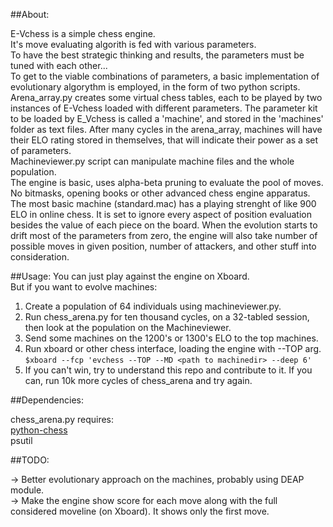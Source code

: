##About:

 E-Vchess is a simple chess engine.<br>
 It's move evaluating algorith is fed with various parameters.<br>
 To have the best strategic thinking and results, the parameters must be tuned with each other...<br>
 To get to the viable combinations of parameters, a basic implementation of evolutionary algorythm is employed, in the form of two python scripts.<br>
 Arena_array.py creates some virtual chess tables, each to be played by two instances of E-Vchess loaded with different parameters. The parameter kit to be loaded by E_Vchess is called a 'machine', and stored in the 'machines' folder as text files. 
After many cycles in the arena_array, machines will have their ELO rating stored in themselves, that will indicate their power as a set of parameters.<br>
 Machineviewer.py script can manipulate machine files and the whole population.<br>
 The engine is basic, uses alpha-beta pruning to evaluate the pool of moves. No bitmasks, opening books or other advanced chess engine apparatus.<br>
 The most basic machine (standard.mac) has a playing strenght of like 900 ELO in online chess. It is set to ignore every aspect of position evaluation besides the value of each piece on the board. When the evolution starts to drift most
of the parameters from zero, the engine will also take number of possible moves in given position, number of attackers, and other stuff into consideration.<br>

##Usage:
 You can just play against the engine on Xboard.<br>
   But if you want to evolve machines:<br>

 1) Create a population of 64 individuals using machineviewer.py.<br>
 2) Run chess_arena.py for ten thousand cycles, on a 32-tabled session, then look at the population on the Machineviewer.<br>
 3) Send some machines on the 1200's or 1300's ELO to the top machines.<br>
 3) Run xboard or other chess interface, loading the engine with --TOP arg.<br>
	`$xboard --fcp 'evchess --TOP --MD <path to machinedir> --deep 6'`<br>
 4) If you can't win, try to understand this repo and contribute to it. If you can, run 10k more cycles of chess_arena and try again.<br>
 
##Dependencies:

chess_arena.py requires:<br>
<a href="https://github.com/niklasf/python-chess">python-chess</a><br>
psutil<br>


##TODO:

-> Better evolutionary approach on the machines, probably using DEAP module.<br>
-> Make the engine show score for each move along with the full considered moveline (on Xboard). It shows only the first move.<br>
 
